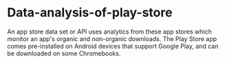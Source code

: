 # Data-analysis-of-play-store
An app store data set or API uses analytics from these app stores which monitor an app's organic and non-organic downloads.
The Play Store app comes pre-installed on Android devices that support Google Play, and can be downloaded on some Chromebooks.
